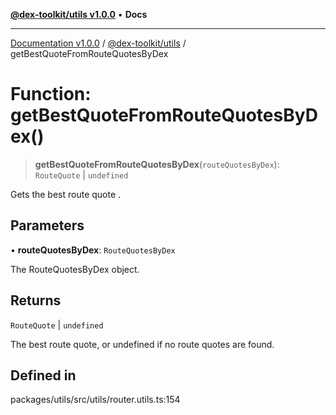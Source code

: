 [**@dex-toolkit/utils v1.0.0**](../README.md) • **Docs**

***

[Documentation v1.0.0](../../../packages.md) / [@dex-toolkit/utils](../README.md) / getBestQuoteFromRouteQuotesByDex

# Function: getBestQuoteFromRouteQuotesByDex()

> **getBestQuoteFromRouteQuotesByDex**(`routeQuotesByDex`): `RouteQuote` \| `undefined`

Gets the best route quote .

## Parameters

• **routeQuotesByDex**: `RouteQuotesByDex`

The RouteQuotesByDex object.

## Returns

`RouteQuote` \| `undefined`

The best route quote, or undefined if no route quotes are found.

## Defined in

packages/utils/src/utils/router.utils.ts:154
